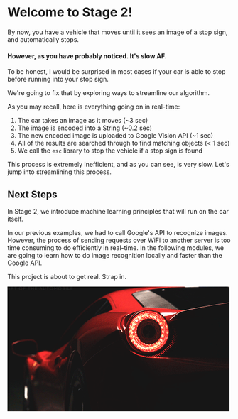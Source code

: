# Welcome to Stage 2!

By now, you have a vehicle that moves until it sees an image of a stop sign, and automatically stops.

#### However, as you have probably noticed. It's slow AF.

To be honest, I would be surprised in most cases if your car is able to stop before running into your stop sign.

We're going to fix that by exploring ways to streamline our algorithm.

As you may recall, here is everything going on in real-time:

1. The car takes an image as it moves (~3 sec)
2. The image is encoded into a String (~0.2 sec)
3. The new encoded image is uploaded to Google Vision API (~1 sec)
4. All of the results are searched through to find matching objects (< 1 sec)
5. We call the `esc` library to stop the vehicle if a stop sign is found

This process is extremely inefficient, and as you can see, is very slow. Let's jump into streamlining this process.

## Next Steps

In Stage 2, we introduce machine learning principles that will run on the car itself.

In our previous examples, we had to call Google's API to recognize images. However, the process of sending requests over WiFi to another server is too time consuming to do efficiently in real-time. In the following modules, we are going to learn how to do image recognition locally and faster than the Google API.

This project is about to get real. Strap in.

![takeoff](./../../img/doc-images/stage-2/original.gif)